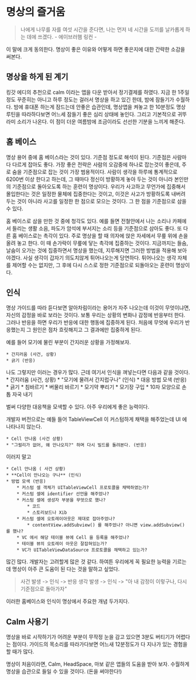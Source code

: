 # 명상의 즐거움

> 나에게 나무를 자를 여섯 시간을 준다면, 나는 먼저 네 시간을 도끼를 날카롭게 하는 데에 쓰겠다.  - 에이브러햄 링컨 -

이 말에 크게 동의한다. 
명상이 좋은 이유와 어떻게 하면 좋은지에 대한 간략한 소감을 써본다. 

## 명상을 하게 된 계기 

 킹갓 에디의 추천으로 calm 이라는 앱을 다운 받아서 정기결제를 하였다. 지금 한 1주일 정도 꾸준히는 아니고 하루 정도는 걸러서 명상을 하고 있긴 한데, 밤에 잠들기가 수월하다. 밤에 휴대폰 하는게 잠드는데 안좋은 습관인데, 명상앱을 켜놓고 한 10분정도 명상 루틴을 따라하다보면 어느세 잠들기 좋은 심리 상태에 놓인다. 
 그리고 기본적으로 귀뚜라미 소리가 나온다. 이 점이 더운 여름밤에 조금이라도 선선한 기분을 느끼게 해준다. 

## 홈 베이스

명상 용어 중에 홈 베이스라는 것이 있다. 기준점 정도로 해석이 된다. 기준점은 사람마다 다르게 잡아도 좋다. 가장 좋은 전략은 사람의 오감중에 하나로 잡는것이 좋은데, 주로 숨을 기준점으로 잡는 것이 가장 범용적이다. 사람이 생각을 하루에 통계적으로 6200번 이상 한다고 하는데, 그 때마다 정신이 방황하게 놓아 두는 것이 아니라 본인만의 기준점으로 돌아오도록 하는 훈련이 명상이다. 우리가 사고하고 무언가에 집중해서 몰입한다는 것은 일정한 물체에 집중한다는 것이고, 이것은 사고가 방황하도록 내버려 두는 것이 아니라 사고를 일정한 한 점으로 모으는 것이다. 그 한 점을 기준점으로 삼을 수 있다. 

 홈 베이스로 삼을 만한 것 중에 청각도 있다. 예를 들면 전철안에서 나는 소리나 카페에서 들리는 생활 소음, 파도가 암석에 부서지는 소리 등을 기준점으로 삼아도 좋다. 또 다른 홈 베이스로는 촉각이 있다. 주로 명상을 할 때 의자에 앉은 자세에서 무릎 위에 손을 올려 놓고 한다.
이 때 손가락이 무릎에 닿는 촉각에 집중하는 것이다. 지금까지는 들숨, 날숨이 오가는 것에 집중하면서 명상을 했는데, 지루해지면 그러한 방법을 적용해 보아야겠다. 
사실 생각이 갑자기 의도치않게 튀어나오는게 당연하다. 튀어나오는 생각 자체를 제어할 수는 없지만, 그 후에 다시 스스로 정한 기준점으로 되돌아오는 훈련이 명상이다. 

## 인식

 명상 가이드를 따라 듣다보면 알아차림이라는 용어가 자주 나오는데 이것이 무엇이냐면, 자신의 감정을 바로 보라는 것이다. 보통 우리는 상황의 변화나 감정에 반응부터 한다. 그러나 반응을 하면 우리가 반응에 대한 행동에 집중하게 된다. 처음에 무엇에 우리가 반응했는지 그 원인은 점차 흐릿해지고 그 결과에만 집중하게 된다.

예를 들어 모기에 물린 부분이 간지러운 상황을 가정해보자. 
	
	* 간지러움 (사건, 상황)
	* 긁기 (반응)

나도 그렇지만 이러는 경우가 많다. 근데 여기서 인식을 껴넣는다면 다음과 같을 것이다.
	* 간지러움 (사건, 상황)
	* "모기에 물려서 간지럽구나" (인식)
	* 대응 방법 모색 (반응)
		* 긁기 
		* 침바르기
		* 버물리 바르기
		* 모기약 뿌리기
		* 모기장 구입
		* 10자 모양으로 손톱 자국 내기

벌써 다양한 대응책을 모색할 수 있다. 아주 우리에게 좋은 능력이다. 

개발자 버전으로는 예들 들어 TableViewCell 이 커스텀하게 채택을 해주었는데 UI 에 나타나지 않는다. 

	* Cell 안나옴 (사건 상황)
	* "그럴리가 없어, 왜 안나오지?" 하며 다시 빌드를 돌려본다. (반응)

이러지 말고

	* Cell 안나옴 ( 사건 상황)
	* **Cell이 안나오는 구나** (인식)
	* 방법 모색 (반응) 
		* 커스텀 셀 객체가 UITableViewCell 프로토콜을 채택하였는가?
		* 커스텀 셀에 identifier 선언을 해주었나?
		* 커스텀 셀에 생성자 부분을 무엇으로 했나?
			* 코드
			* 스토리보드나 Xib
		* 커스텀 셀에 오토레이아웃은 제대로 잡아주었나?
			* contentView.addSubview() 를 해주었나? 아니면 view.addSubview() 를 했나?
		* VC 에서 해당 테이블 뷰에 Cell 을 등록을 해주었나?
		* 테이블 뷰의 오토레이 아웃은 잘잡혀있는가?
		* VC가 UITableViewDataSource 프로토콜을 채택하고 있는가? 

많긴 많다. 개발자는 고려할게 많은 것 같다. 
하여튼 우리에게 꼭 필요한 능력을 기르는데 명상이 아주 큰 도움이 된 다는 것을 말하고 싶었다. 

> 사건 발생 -> 인식 -> 반응
> 생각 발생 -> 인식 -> "아 내 감정이 이렇구나, 다시 기준점으로 돌아가자"

이러한 홈베이스와 인식이 명상에서 주요한 개념 두가지다.

## Calm 사용기

명상을 바로 시작하기가 어려운 부분이 무작정 눈을 감고 있으면 3분도 버티기가 어렵다는 점이다. 가이드의 목소리를 따라가다보면 어느새 12분정도가 다 지나가 있는 경험을 할 때가 많다.

명상이 처음이라면, Calm, HeadSpace, 마보 같은 앱들의 도움을 받아 보자. 
수월하게 명상을 습관으로 들일 수 있을 것이다. (돈을 써야한다!)

